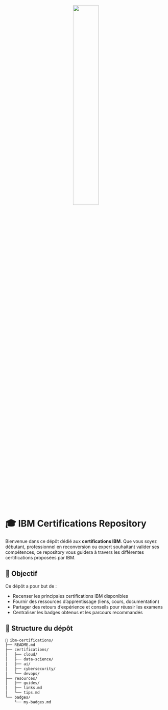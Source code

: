 <p align="center">
   <img src="https://github.com/user-attachments/assets/7d564981-cb81-43e7-819a-25ffcfc5bd72" width="40%" height="40%"/>
</p>

# 🎓 IBM Certifications Repository

Bienvenue dans ce dépôt dédié aux **certifications IBM**. Que vous soyez débutant, professionnel en reconversion ou expert souhaitant valider ses compétences, ce repository vous guidera à travers les différentes certifications proposées par IBM.

## 📌 Objectif

Ce dépôt a pour but de :
- Recenser les principales certifications IBM disponibles
- Fournir des ressources d’apprentissage (liens, cours, documentation)
- Partager des retours d’expérience et conseils pour réussir les examens
- Centraliser les badges obtenus et les parcours recommandés

## 🧭 Structure du dépôt

```bash
📁 ibm-certifications/
├── README.md
├── certifications/
│   ├── cloud/
│   ├── data-science/
│   ├── ai/
│   ├── cybersecurity/
│   └── devops/
├── resources/
│   ├── guides/
│   ├── links.md
│   └── tips.md
└── badges/
    └── my-badges.md
